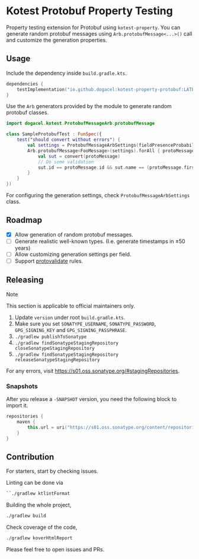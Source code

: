 # Kotest Protobuf Property Testing

Property testing extension for Protobuf using `kotest-property`. You can generate random protobuf messages using 
`Arb.protobufMessage<...>()` call and customize the generation properties.

## Usage

Include the dependency inside `build.gradle.kts`.

```kotlin
dependencies {
    testImplementation("io.github.dogacel:kotest-property-protobuf:LATEST")
}
```

Use the `Arb` generators provided by the module to generate random protobuf classes.

```kotlin
import dogacel.kotest.ProtobufMessageArb.protobufMessage

class SampleProtobufTest : FunSpec({
    test("should convert without errors") {
        val settings = ProtobufMessageArbSettings(fieldPresenceProbability = 0.80)
        Arb.protobufMessage<FooMessage>(settings).forAll { protoMessage ->
            val sut = convert(protoMessage)
            // Do some validation
            sut.id == protoMessage.id && sut.name == (protoMessage.firstName + protoMessage.lastName)
        }
    }
})
```

For configuring the generation settings, check `ProtobufMessageArbSettings` class.

## Roadmap

- [x] Allow generation of random protobuf messages. 
- [ ] Generate realistic well-known types. (I.e. generate timestamps in ±50 years)
- [ ] Allow customizing generation settings per field.
- [ ] Support [protovalidate](https://github.com/bufbuild/protovalidate) rules.

## Releasing

> [!NOTE]
> This section is applicable to official maintainers only.

1. Update `version` under root `build.gradle.kts`.
2. Make sure you set `SONATYPE_USERNAME`, `SONATYPE_PASSWORD`, `GPG_SIGNING_KEY` and `GPG_SIGNING_PASSPHRASE`.
2. `./gradlew publishToSonatype`
3. `./gradlew findSonatypeStagingRepository closeSonatypeStagingRepository`
4. `./gradlew findSonatypeStagingRepository releaseSonatypeStagingRepository`

For any errors, visit https://s01.oss.sonatype.org/#stagingRepositories.

### Snapshots

After you release a `-SNAPSHOT` version, you need the following block to import it.

```kotlin
repositories {
    maven {
        this.url = uri("https://s01.oss.sonatype.org/content/repositories/snapshots/")
    }
}
```

## Contribution

For starters, start by checking issues. 

Linting can be done via

```bash
``./gradlew ktlintFormat
```

Building the whole project,

```bash
./gradlew build
```

Check coverage of the code,

```bash
./gradlew koverHtmlReport
```

Please feel free to open issues and PRs.
